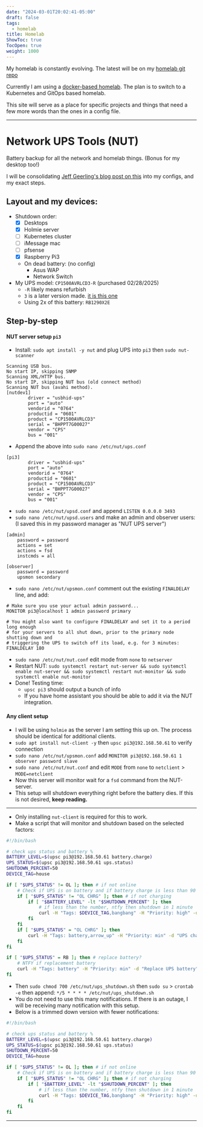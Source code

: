 ```yaml
---
date: "2024-03-01T20:02:41-05:00"
draft: false
tags:
  - homelab
title: Homelab
ShowToc: true
TocOpen: true
weight: 1000
---
```


My homelab is constantly evolving. The latest will be on my [homelab git repo](https://github.com/shadybraden/homelab)

Currently I am using a [docker-based homelab](https://github.com/shadybraden/homelab/tree/main/docker#docker-compose-based-homelab). The plan is to switch to a Kubernetes and GitOps based homelab.

This site will serve as a place for specific projects and things that need a few more words than the ones in a config file.

---

# Network UPS Tools (NUT)

Battery backup for all the network and homelab things. (Bonus for my desktop too!)

I will be consolidating [Jeff Geerling's blog post on this](https://www.jeffgeerling.com/blog/2025/nut-on-my-pi-so-my-servers-dont-die) into my configs, and my exact steps.

## Layout and my devices:

- Shutdown order:
	- [x] Desktops
	- [x] Holmie server
	- [ ] Kubernetes cluster
	- [ ] iMessage mac
	- [ ] pfsense
	- [x] Raspberry Pi3
	- On dead battery: (no config)
		- Asus WAP
		- Network Switch
- My UPS model: `CP1500AVRLCD3-R` (purchased 02/28/2025)
	- `-R` likely means refurbish 
	- `3` is a later version made. [it is this one](https://www.cyberpowersystems.com/product/ups/intelligent-lcd/cp1500avrlcd3/) 
	- Using 2x of this battery: `RB1290X2E` 

## Step-by-step

#### NUT server setup `pi3` 
- Install: `sudo apt install -y nut` and plug UPS into `pi3` then `sudo nut-scanner`

```shell
Scanning USB bus.
No start IP, skipping SNMP
Scanning XML/HTTP bus.
No start IP, skipping NUT bus (old connect method)
Scanning NUT bus (avahi method).
[nutdev1]
        driver = "usbhid-ups"
        port = "auto"
        vendorid = "0764"
        productid = "0601"
        product = "CP1500AVRLCD3"
        serial = "BHPPT7G00027"
        vendor = "CPS"
        bus = "001"
```

- Append the above into `sudo nano /etc/nut/ups.conf` 

```shell
[pi3]
        driver = "usbhid-ups"
        port = "auto"
        vendorid = "0764"
        productid = "0601"
        product = "CP1500AVRLCD3"
        serial = "BHPPT7G00027"
        vendor = "CPS"
        bus = "001"
```

- `sudo nano /etc/nut/upsd.conf` and append `LISTEN 0.0.0.0 3493` 
- `sudo nano /etc/nut/upsd.users` and make an admin and observer users: (I saved this in my password manager as "NUT UPS server")

```shell
[admin]
    password = password
    actions = set
    actions = fsd
    instcmds = all

[observer]
    password = password
    upsmon secondary
```

- `sudo nano /etc/nut/upsmon.conf` comment out the existing `FINALDELAY` line, and add:

```shell
# Make sure you use your actual admin password...
MONITOR pi3@localhost 1 admin password primary

# You might also want to configure FINALDELAY and set it to a period long enough
# for your servers to all shut down, prior to the primary node shutting down and
# triggering the UPS to switch off its load, e.g. for 3 minutes:
FINALDELAY 180
```

- `sudo nano /etc/nut/nut.conf` edit mode from `none` to `netserver` 
- Restart NUT: `sudo systemctl restart nut-server && sudo systemctl enable nut-server && sudo systemctl restart nut-monitor && sudo systemctl enable nut-monitor` 
- Done! Testing time:
	- `upsc pi3` should output a bunch of info
	- If you have home assistant you should be able to add it via the NUT integration.

#### Any client setup

- I will be using `holmie` as the server I am setting this up on. The process should be identical for additional clients.
- `sudo apt install nut-client -y` then `upsc pi3@192.168.50.61` to verify connection
- `sudo nano /etc/nut/upsmon.conf` add `MONITOR pi3@192.168.50.61 1 observer password slave`
- `sudo nano /etc/nut/nut.conf` and edit `MODE` from `none` to `netclient` > `MODE=netclient` 
- Now this server will monitor wait for a `fsd` command from the NUT-server.
- This setup will shutdown everything right before the battery dies. If this is not desired, **keep reading.**

---

- Only installing `nut-client` is required for this to work.
- Make a script that will monitor and shutdown based on the selected factors:

```bash */5 * * * * /etc/nut/ups_shutdown.sh
#!/bin/bash

# check ups status and battery %
BATTERY_LEVEL=$(upsc pi3@192.168.50.61 battery.charge)
UPS_STATUS=$(upsc pi3@192.168.50.61 ups.status)
SHUTDOWN_PERCENT=50
DEVICE_TAG=house

if [ "$UPS_STATUS" != OL ]; then # if not online
	# Check if UPS is on battery and if battery charge is less than 90 and isnt charging
	if [ "$UPS_STATUS" != "OL CHRG" ]; then # if not charging
		if [ "$BATTERY_LEVEL" -lt "$SHUTDOWN_PERCENT" ]; then
			# if less than the number, ntfy then shutdown in 1 minute
			curl -H "Tags: $DEVICE_TAG,bangbang" -H "Priority: high" -d "HOLMIE SHUTTING DOWN" https://ntfy.holmlab.org/UPSuWd9jG23WS ; /sbin/shutdown -h +1
		fi
	fi
	if [ "$UPS_STATUS" = "OL CHRG" ]; then
		curl -H "Tags: battery,arrow_up" -H "Priority: min" -d "UPS charging (at "$BATTERY_LEVEL"%)" https://ntfy.holmlab.org/UPSuWd9jG23WS
	fi
fi

if [ "$UPS_STATUS" = RB ]; then # replace battery?
	# NTFY if replacement battery
	curl -H "Tags: battery" -H "Priority: min" -d "Replace UPS battery" https://ntfy.holmlab.org/UPSuWd9jG23WS
fi
```

- Then `sudo chmod 700 /etc/nut/ups_shutdown.sh` then `sudo su` > `crontab -e` then append: `*/5 * * * * /etc/nut/ups_shutdown.sh`
- You do not need to use this many notifications. If there is an outage, I will be receiving many notification with this setup.
- Below is a trimmed down version with fewer notifications:


```bash */5 * * * * ups_shutdown.sh
#!/bin/bash

# check ups status and battery %
BATTERY_LEVEL=$(upsc pi3@192.168.50.61 battery.charge)
UPS_STATUS=$(upsc pi3@192.168.50.61 ups.status)
SHUTDOWN_PERCENT=50
DEVICE_TAG=house

if [ "$UPS_STATUS" != OL ]; then # if not online
	# Check if UPS is on battery and if battery charge is less than 90 and isnt charging
	if [ "$UPS_STATUS" != "OL CHRG" ]; then # if not charging
		if [ "$BATTERY_LEVEL" -lt "$SHUTDOWN_PERCENT" ]; then
			# if less than the number, ntfy then shutdown in 1 minute
			curl -H "Tags: $DEVICE_TAG,bangbang" -H "Priority: high" -d "HOLMIE SHUTTING DOWN" https://ntfy.holmlab.org/UPSuWd9jG23WS ; /sbin/shutdown -h +1
		fi
	fi
fi
```

---